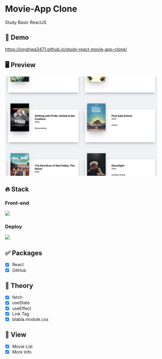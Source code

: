 # Movie-App Clone
Study Basic ReactJS

## 🔗 Demo
https://jonghwa3471.github.io/study-react-movie-app-clone/

## 🖥 Preview
<img src="preview-movie-app.png"/>

## 🔥 Stack

### Front-end

<img height='25' src="https://img.shields.io/badge/React-61DAFB?style=flat-square&logo=React&logoColor=white"/>

### Deploy

<img height="25" src="https://img.shields.io/badge/Github-181717?style=flat-square&logo=Github&logoColor=white" />

## ✅ Packages

- [x] React
- [x] GitHub

## 📖 Theory

- [x] fetch
- [x] useState
- [x] useEffect
- [x] Link Tag
- [x] blabla.module.css

## 📱 View

- [x] Movie List
- [x] More Info
